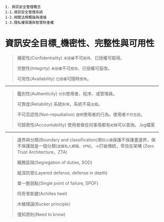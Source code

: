 ```
1. 資訊安全管理概念
1-1.資訊安全管理系統
1-2.相關法規概論與遵循
1-3.隱私權保護與智慧財產權
```
# 資訊安全目標_機密性、完整性與可用性

>機密性(Confidentiality)  `未授權`不可`取得`、已授權可取得。
>
>完整性(Integrity)        `未授權`不可`竄改`、已授權可竄改。
>
>可用性(Availability)     `已授權`可隨時`使用`。
___
>鑑別性(Authenticity)           `分別`使用者、程序、或管理員。
>
>可靠度(Reliability)            系統`耐用`，系統不易`出錯`。
>
>不可否認性(Non-repudiation)    `證明`使用者的行為，使用者`不可否認`。
>
>可歸責性(Accountability)       使用者做任何事情都有`紀錄`可以查詢。.log檔案
>
___
> 邊界與分類(Boundary and classification)用`防火牆`保護不保護畫邊界，保不保護就是一個分類(`虛擬私人網路，VPN`)。->打破傳統，零信任架構 (Zero Trust Architecture，ZTA) 
> 
> 職務區隔(Segregation of duties, SOD)
> 
> 縱深防禦(Layered defense, defense in depth)
> 
> 單一脆弱點(Single point of failure, SPOF)
> 
> 阿奇里斯腱(Achilles heel)
> 
> 木桶理論(Bucker principle）
> 
> 僅知原則(Need to know)

